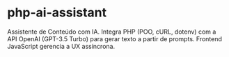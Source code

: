 # php-ai-assistant
Assistente de Conteúdo com IA. Integra PHP (POO, cURL, dotenv) com a API OpenAI (GPT-3.5 Turbo) para gerar texto a partir de prompts. Frontend JavaScript gerencia a UX assíncrona.
